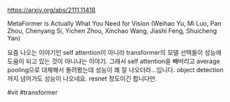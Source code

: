 https://arxiv.org/abs/2111.11418

MetaFormer is Actually What You Need for Vision (Weihao Yu, Mi Luo, Pan Zhou, Chenyang Si, Yichen Zhou, Xinchao Wang, Jiashi Feng, Shuicheng Yan)

요즘 나오는 이야기인 self attention이 아니라 transformer의 모델 선택들이 성능에 도움이 되고 있는 것이 아니냐는 이야기. 그래서 self attention을 빼버리고 average pooling으로 대체해서 돌려봤는데 성능이 꽤 잘 나오더라...입니다. object detection까지 넘어가도 성능이 나오네요. resnet 정도이긴 합니다만.

#vit #transformer 